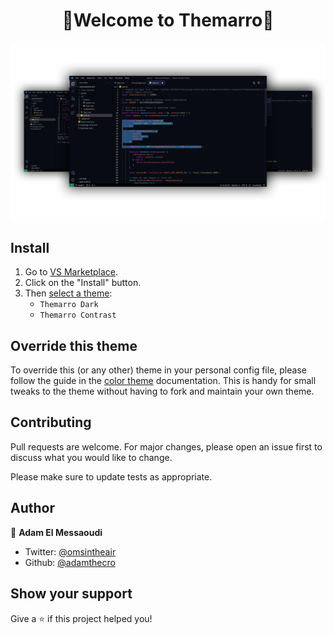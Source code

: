 <h1 align="center">👋Welcome to Themarro👋</h1>

![Themarro VS Code theme](https://raw.githubusercontent.com/adamthecro/Themarro/master/capture.png)

## Install

1. Go to [VS Marketplace](https://marketplace.visualstudio.com/items?itemName=aelmessaarab.themarro).
2. Click on the "Install" button.
3. Then [select a theme](https://code.visualstudio.com/docs/getstarted/themes#_selecting-the-color-theme):
   - `Themarro Dark`
   - `Themarro Contrast`

## Override this theme

To override this (or any other) theme in your personal config file, please follow the guide in the [color theme](https://code.visualstudio.com/api/extension-guides/color-theme) documentation. This is handy for small tweaks to the theme without having to fork and maintain your own theme.

## Contributing

Pull requests are welcome. For major changes, please open an issue first to discuss what you would like to change.

Please make sure to update tests as appropriate.

## Author

👤 **Adam El Messaoudi**

- Twitter: [@omsintheair](https://twitter.com/omsintheair)
- Github: [@adamthecro](https://github.com/adamthecro)

## Show your support

Give a ⭐️ if this project helped you!
